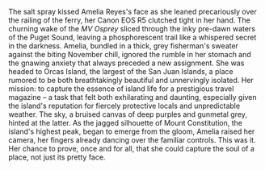The salt spray kissed Amelia Reyes's face as she leaned precariously over the railing of the ferry, her Canon EOS R5 clutched tight in her hand. The churning wake of the *MV Osprey* sliced through the inky pre-dawn waters of the Puget Sound, leaving a phosphorescent trail like a whispered secret in the darkness.  Amelia, bundled in a thick, grey fisherman's sweater against the biting November chill, ignored the rumble in her stomach and the gnawing anxiety that always preceded a new assignment.  She was headed to Orcas Island, the largest of the San Juan Islands, a place rumored to be both breathtakingly beautiful and unnervingly isolated. Her mission: to capture the essence of island life for a prestigious travel magazine – a task that felt both exhilarating and daunting, especially given the island's reputation for fiercely protective locals and unpredictable weather.  The sky, a bruised canvas of deep purples and gunmetal grey, hinted at the latter. As the jagged silhouette of Mount Constitution, the island's highest peak, began to emerge from the gloom, Amelia raised her camera, her fingers already dancing over the familiar controls. This was it. Her chance to prove, once and for all, that she could capture the soul of a place, not just its pretty face.
